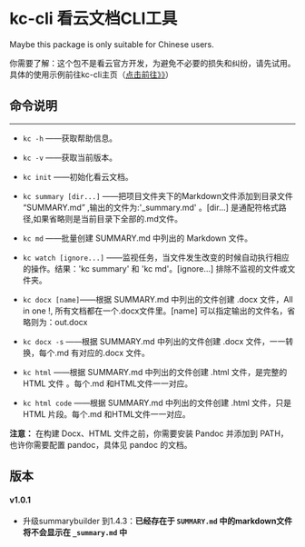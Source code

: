 # kc-cli 看云文档CLI工具

Maybe this package is only suitable for Chinese users.

你需要了解：这个包不是看云官方开发，为避免不必要的损失和纠纷，请先试用。具体的使用示例前往kc-cli主页（[点击前往》》](https://www.kancloud.cn/pwedu/kccli)）

## 命令说明
---------------------------
* `kc -h` ——获取帮助信息。
* `kc -v` ——获取当前版本。
* `kc init` ——初始化看云文档。
* `kc summary [dir...]` ——把项目文件夹下的Markdown文件添加到目录文件 “SUMMARY.md” ,输出的文件为:'_summary.md' 。[dir...] 是通配符格式路径,如果省略则是当前目录下全部的.md文件。
* `kc md` ——批量创建 SUMMARY.md 中列出的 Markdown 文件。

* `kc watch [ignore...]` ——监视任务，当文件发生改变的时候自动执行相应的操作。结果：'kc summary' 和 'kc md'。[ignore...] 排除不监视的文件或文件夹。

* `kc docx [name]`——根据 SUMMARY.md 中列出的文件创建 .docx 文件，All in one !, 所有文档都在一个.docx文件里。[name] 可以指定输出的文件名，省略则为：out.docx

* `kc docx -s` ——根据 SUMMARY.md 中列出的文件创建 .docx 文件，一一转换，每个.md 有对应的.docx 文件。

* `kc html` ——根据 SUMMARY.md 中列出的文件创建 .html 文件，是完整的 HTML 文件 。每个.md 和HTML文件一一对应。

* `kc html code` ——根据 SUMMARY.md 中列出的文件创建 .html 文件，只是 HTML 片段。每个.md 和HTML文件一一对应。

**注意：** 在构建 Docx、HTML 文件之前，你需要安装 Pandoc 并添加到 PATH，也许你需要配置 pandoc，具体见 pandoc 的文档。

## 版本

#### v1.0.1

* 升级summarybuilder 到1.4.3：**已经存在于 `SUMMARY.md` 中的markdown文件将不会显示在 `_summary.md` 中**

